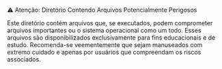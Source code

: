 ⚠️ Atenção: Diretório Contendo Arquivos Potencialmente Perigosos

Este diretório contém arquivos que, se executados, podem comprometer arquivos importantes ou o sistema operacional como um todo. Esses arquivos são disponibilizados exclusivamente para fins educacionais e de estudo. Recomenda-se veementemente que sejam manuseados com extremo cuidado e apenas por usuários que compreendam os riscos associados.

